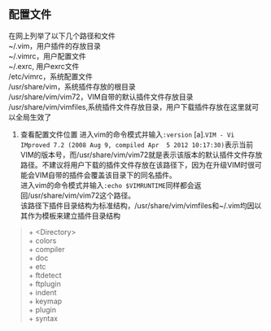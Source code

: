 ## 配置文件
在网上列举了以下几个路径和文件<br/>
~/.vim，用户插件的存放目录<br/>
~/.vimrc，用户配置文件<br/>
~/.exrc, 用户exrc文件<br/>
/etc/vimrc，系统配置文件<br/>
/usr/share/vim，系统插件存放的根目录<br/>
/usr/share/vim/vim72，VIM自带的默认插件文件存放目录<br/>
/usr/share/vim/vimfiles,系统插件文件存放目录，用户下载插件存放在这里就可以全局生效了<br/>
1. 查看配置文件位置
进入vim的命令模式并输入`:version`
\[a\].`VIM - Vi IMproved 7.2 (2008 Aug 9, compiled Apr  5 2012 10:17:30)`表示当前VIM的版本号，而/usr/share/vim/vim72就是表示该版本的默认插件文件存放路径。不建议将用户下载的插件文件存放在该路径下，因为在升级VIM时很可能会VIM自带的插件会覆盖该目录下的同名插件。<br/>
进入vim的命令模式并输入`:echo $VIMRUNTIME`同样都会返回/usr/share/vim/vim72这个路径。<br/>
该路径下插件目录结构为标准结构，/usr/share/vim/vimfiles和~/.vim均因以其作为模板来建立插件目录结构<br/>
>\+ \<Directory\> <br/>
 	\+  colors<br/>
    \+  compiler<br/>
    \+  doc<br/>
    \+  etc<br/>
    \+  ftdetect<br/>
    \+  ftplugin<br/>
    \+  indent<br/>
    \+  keymap<br/>
    \+  plugin<br/>
    \+  syntax<br/>
